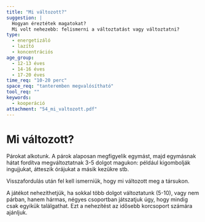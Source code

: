 ```yaml
---
title: "Mi változott?"
suggestion: | 
  Hogyan éreztétek magatokat?
  Mi volt nehezebb: felismerni a változtatást vagy változtatni?
type:
  - energetizáló
  - lazító
  - koncentrációs
age_group:
  - 12-13 éves
  - 14-16 éves
  - 17-20 éves
time_req: "10-20 perc"
space_req: "tanteremben megvalósítható"
tool_req: ""
keywords: 
  - kooperáció
attachment: "54_mi_valtozott.pdf"
---
```


# Mi változott?

Párokat alkotunk. A párok alaposan megfigyelik egymást, majd egymásnak hátat fordítva megváltoztatnak 3-5 dolgot magukon: például kigombolják ingujjukat, átteszik órájukat a másik kezükre stb.

Visszafordulás után fel kell ismerniük, hogy mi változott meg a társukon.

A játékot nehezíthetjük, ha sokkal több dolgot változtatunk (5-10), vagy nem párban, hanem hármas, négyes csoportban játszatjuk úgy, hogy mindig csak egyikük találgathat. Ezt a nehezítést az idősebb korcsoport számára ajánljuk.
  
  
